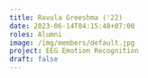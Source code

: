 ```yaml
---
title: Ravula Greeshma ('22)
date: 2023-06-14T04:15:48+07:00
roles: Alumni
image: /img/members/default.jpg
project: EEG Emotion Recognition
draft: false
---
```


